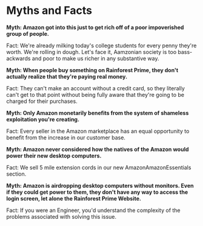 Myths and Facts
===============

**Myth: Amazon got into this just to get rich off of a poor impoverished group of people.**

Fact: We're already milking today's college students for every penny they're worth. We're rolling in dough. Let's face it, Aamzonian society is too bass-ackwards and poor to make us richer in any substantive way.


**Myth: When people buy something on Rainforest Prime, they don't actually realize that they're paying real money.**

Fact: They can't make an account without a credit card, so they literally can't get to that point without being fully aware that they're going to be charged for their purchases.

**Myth: Only Amazon monetarily benefits from the system of shameless exploitation you're creating.**

Fact: Every seller in the Amazon marketplace has an equal opportunity to benefit from the increase in our customer base.


**Myth: Amazon never considered how the natives of the Amazon would power their new desktop computers.**

Fact: We sell 5 mile extension cords in our new AmazonAmazonEssentials section.


**Myth: Amazon is airdropping desktop computers without monitors. Even if they could get power to them, they don't have any way to access the login screen, let alone the Rainforest Prime Website.**

Fact: If you were an Engineer, you'd understand the complexity of the problems associated with solving this issue.  
